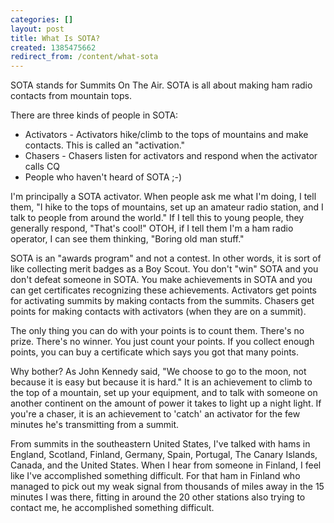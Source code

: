 ```yaml
---
categories: []
layout: post
title: What Is SOTA?
created: 1385475662
redirect_from: /content/what-sota
---
```

SOTA stands for Summits On The Air.  SOTA is all about making ham radio contacts from mountain tops.

There are three kinds of people in SOTA:

* Activators - Activators hike/climb to the tops of mountains and make contacts.  This is called an "activation."
* Chasers - Chasers listen for activators and respond when the activator calls CQ
* People who haven't heard of SOTA ;-)

I'm principally a SOTA activator.  When people ask me what I'm doing, I tell them, "I hike to the tops of mountains, set up an amateur radio station, and I talk to people from around the world."  If I tell this to young people, they generally respond, "That's cool!"  OTOH, if I tell them I'm a ham radio operator, I can see them thinking, "Boring old man stuff."

SOTA is an "awards program" and not a contest.  In other words, it is sort of like collecting merit badges as a Boy Scout.  You don't "win" SOTA and you don't defeat someone in SOTA.  You make achievements in SOTA and you can get certificates recognizing these achievements.  Activators get points for activating summits by making contacts from the summits.  Chasers get points for making contacts with activators (when they are on a summit).

The only thing you can do with your points is to count them.  There's no prize.  There's no winner.  You just count your points.  If you collect enough points, you can buy a certificate which says you got that many points.

Why bother?  As John Kennedy said, "We choose to go to the moon, not because it is easy but because it is hard."  It is an achievement to climb to the top of a mountain, set up your equipment, and to talk with someone on another continent on the amount of power it takes to light up a night light.  If you're a chaser, it is an achievement to 'catch' an activator for the few minutes he's transmitting from a summit.

From summits in the southeastern United States, I've talked with hams in England, Scotland, Finland, Germany, Spain, Portugal, The Canary Islands, Canada, and the United States.  When I hear from someone in Finland, I feel like I've accomplished something difficult.  For that ham in Finland who managed to pick out my weak signal from thousands of miles away in the 15 minutes I was there, fitting in around the 20 other stations also trying to contact me, he accomplished something difficult. 
